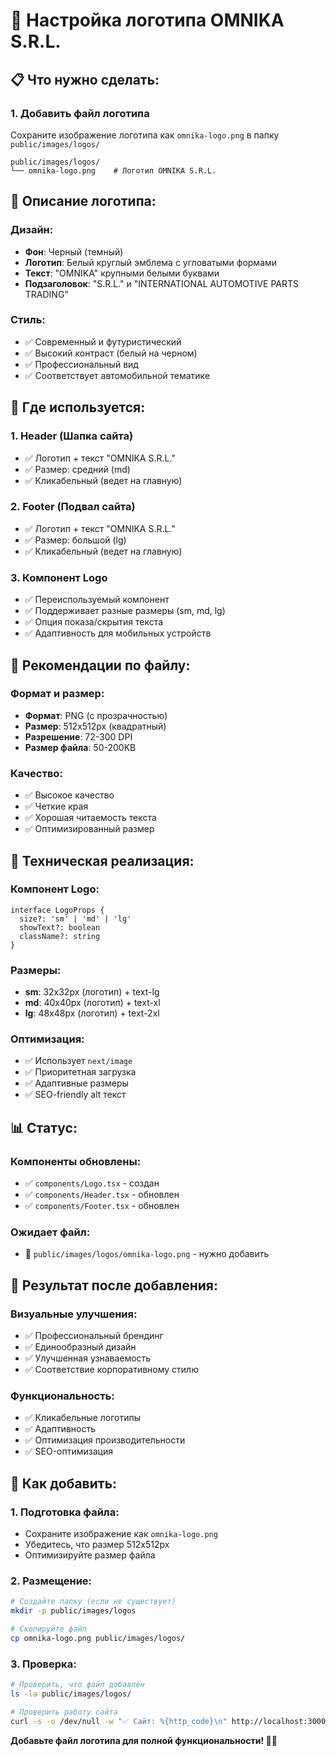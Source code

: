 # 🏢 Настройка логотипа OMNIKA S.R.L.

## 📋 **Что нужно сделать:**

### **1. Добавить файл логотипа**
Сохраните изображение логотипа как `omnika-logo.png` в папку `public/images/logos/`

```
public/images/logos/
└── omnika-logo.png    # Логотип OMNIKA S.R.L.
```

## 🎨 **Описание логотипа:**

### **Дизайн:**
- **Фон**: Черный (темный)
- **Логотип**: Белый круглый эмблема с угловатыми формами
- **Текст**: "OMNIKA" крупными белыми буквами
- **Подзаголовок**: "S.R.L." и "INTERNATIONAL AUTOMOTIVE PARTS TRADING"

### **Стиль:**
- ✅ Современный и футуристический
- ✅ Высокий контраст (белый на черном)
- ✅ Профессиональный вид
- ✅ Соответствует автомобильной тематике

## 🚀 **Где используется:**

### **1. Header (Шапка сайта)**
- ✅ Логотип + текст "OMNIKA S.R.L."
- ✅ Размер: средний (md)
- ✅ Кликабельный (ведет на главную)

### **2. Footer (Подвал сайта)**
- ✅ Логотип + текст "OMNIKA S.R.L."
- ✅ Размер: большой (lg)
- ✅ Кликабельный (ведет на главную)

### **3. Компонент Logo**
- ✅ Переиспользуемый компонент
- ✅ Поддерживает разные размеры (sm, md, lg)
- ✅ Опция показа/скрытия текста
- ✅ Адаптивность для мобильных устройств

## 📏 **Рекомендации по файлу:**

### **Формат и размер:**
- **Формат**: PNG (с прозрачностью)
- **Размер**: 512x512px (квадратный)
- **Разрешение**: 72-300 DPI
- **Размер файла**: 50-200KB

### **Качество:**
- ✅ Высокое качество
- ✅ Четкие края
- ✅ Хорошая читаемость текста
- ✅ Оптимизированный размер

## 🔧 **Техническая реализация:**

### **Компонент Logo:**
```tsx
interface LogoProps {
  size?: 'sm' | 'md' | 'lg'
  showText?: boolean
  className?: string
}
```

### **Размеры:**
- **sm**: 32x32px (логотип) + text-lg
- **md**: 40x40px (логотип) + text-xl
- **lg**: 48x48px (логотип) + text-2xl

### **Оптимизация:**
- ✅ Использует `next/image`
- ✅ Приоритетная загрузка
- ✅ Адаптивные размеры
- ✅ SEO-friendly alt текст

## 📊 **Статус:**

### **Компоненты обновлены:**
- ✅ `components/Logo.tsx` - создан
- ✅ `components/Header.tsx` - обновлен
- ✅ `components/Footer.tsx` - обновлен

### **Ожидает файл:**
- 🔄 `public/images/logos/omnika-logo.png` - нужно добавить

## 🎯 **Результат после добавления:**

### **Визуальные улучшения:**
- ✅ Профессиональный брендинг
- ✅ Единообразный дизайн
- ✅ Улучшенная узнаваемость
- ✅ Соответствие корпоративному стилю

### **Функциональность:**
- ✅ Кликабельные логотипы
- ✅ Адаптивность
- ✅ Оптимизация производительности
- ✅ SEO-оптимизация

## 🚀 **Как добавить:**

### **1. Подготовка файла:**
- Сохраните изображение как `omnika-logo.png`
- Убедитесь, что размер 512x512px
- Оптимизируйте размер файла

### **2. Размещение:**
```bash
# Создайте папку (если не существует)
mkdir -p public/images/logos

# Скопируйте файл
cp omnika-logo.png public/images/logos/
```

### **3. Проверка:**
```bash
# Проверить, что файл добавлен
ls -la public/images/logos/

# Проверить работу сайта
curl -s -o /dev/null -w "✅ Сайт: %{http_code}\n" http://localhost:3000
```

**Добавьте файл логотипа для полной функциональности! 🏢✨**
